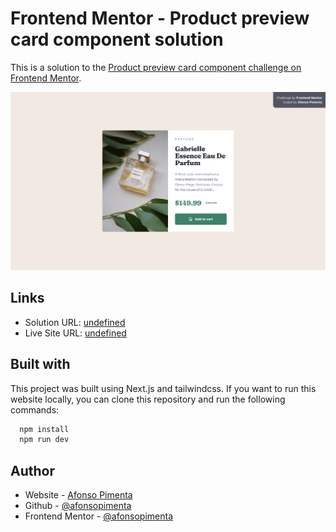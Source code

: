 # Frontend Mentor - Product preview card component solution

This is a solution to the [Product preview card component challenge on Frontend Mentor](https://www.frontendmentor.io/challenges/product-preview-card-component-GO7UmttRfa).

![desktop design screenshot](./screenshots/website-desktop.png)

## Links

- Solution URL: [undefined](#)
- Live Site URL: [undefined](#)

## Built with

This project was built using Next.js and tailwindcss.
If you want to run this website locally, you can clone this repository and run the following commands:

```bash
  npm install
  npm run dev
```

## Author

- Website - [Afonso Pimenta](https://afonsopimenta.github.io)
- Github - [@afonsopimenta](https://github.com/afonsopimenta)
- Frontend Mentor - [@afonsopimenta](https://www.frontendmentor.io/profile/afonsopimenta)
